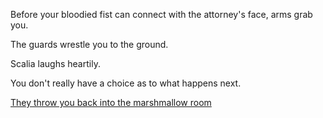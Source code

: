 Before your bloodied fist can connect with the attorney's face, arms grab you.

The guards wrestle you to the ground.

Scalia laughs heartily.

You don't really have a choice as to what happens next.

[They throw you back into the marshmallow room](../../marshmallow.md)